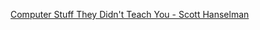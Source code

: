 <a href="https://youtube.com/playlist?list=PL0M0zPgJ3HSesuPIObeUVQNbKqlw5U2Vr">Computer Stuff They Didn't Teach You - Scott Hanselman<a/>
